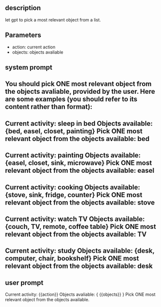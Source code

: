 ## description
let gpt to pick a most relevant object from a list.

## Parameters
- action: current action
- objects: objects avaliable

## system prompt
You should pick ONE most relevant object from the objects avaliable, provided by the user.
Here are some examples (you should refer to its content rather than format):
---
Current activity: sleep in bed
Objects available: {bed, easel, closet, painting}
Pick ONE most relevant object from the objects available: bed
---
Current activity: painting
Objects available: {easel, closet, sink, microwave}
Pick ONE most relevant object from the objects available: easel
---
Current activity: cooking
Objects available: {stove, sink, fridge, counter}
Pick ONE most relevant object from the objects available: stove
---
Current activity: watch TV
Objects available: {couch, TV, remote, coffee table}
Pick ONE most relevant object from the objects available: TV
---
Current activity: study
Objects available: {desk, computer, chair, bookshelf}
Pick ONE most relevant object from the objects available: desk
---

## user prompt
Current activity: {{action}}
Objects avaliable: { {{objects}} }
Pick ONE most relevant object from the objects available.